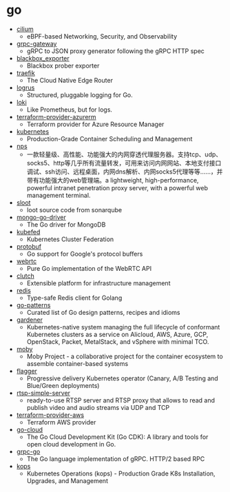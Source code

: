 # go
- [cilium](https://github.com/cilium/cilium)
  - eBPF-based Networking, Security, and Observability
- [grpc-gateway](https://github.com/grpc-ecosystem/grpc-gateway)
  - gRPC to JSON proxy generator following the gRPC HTTP spec
- [blackbox_exporter](https://github.com/prometheus/blackbox_exporter)
  - Blackbox prober exporter
- [traefik](https://github.com/containous/traefik)
  - The Cloud Native Edge Router
- [logrus](https://github.com/sirupsen/logrus)
  - Structured, pluggable logging for Go.
- [loki](https://github.com/grafana/loki)
  - Like Prometheus, but for logs.
- [terraform-provider-azurerm](https://github.com/terraform-providers/terraform-provider-azurerm)
  - Terraform provider for Azure Resource Manager
- [kubernetes](https://github.com/kubernetes/kubernetes)
  - Production-Grade Container Scheduling and Management
- [nps](https://github.com/ehang-io/nps)
  - 一款轻量级、高性能、功能强大的内网穿透代理服务器。支持tcp、udp、socks5、http等几乎所有流量转发，可用来访问内网网站、本地支付接口调试、ssh访问、远程桌面，内网dns解析、内网socks5代理等等……，并带有功能强大的web管理端。a lightweight, high-performance, powerful intranet penetration proxy server, with a powerful web management terminal.
- [sloot](https://github.com/deletescape/sloot)
  - loot source code from sonarqube
- [mongo-go-driver](https://github.com/mongodb/mongo-go-driver)
  - The Go driver for MongoDB
- [kubefed](https://github.com/kubernetes-sigs/kubefed)
  - Kubernetes Cluster Federation
- [protobuf](https://github.com/golang/protobuf)
  - Go support for Google's protocol buffers
- [webrtc](https://github.com/pion/webrtc)
  - Pure Go implementation of the WebRTC API
- [clutch](https://github.com/lyft/clutch)
  - Extensible platform for infrastructure management
- [redis](https://github.com/go-redis/redis)
  - Type-safe Redis client for Golang
- [go-patterns](https://github.com/tmrts/go-patterns)
  - Curated list of Go design patterns, recipes and idioms
- [gardener](https://github.com/gardener/gardener)
  - Kubernetes-native system managing the full lifecycle of conformant Kubernetes clusters as a service on Alicloud, AWS, Azure, GCP, OpenStack, Packet, MetalStack, and vSphere with minimal TCO.
- [moby](https://github.com/moby/moby)
  - Moby Project - a collaborative project for the container ecosystem to assemble container-based systems
- [flagger](https://github.com/weaveworks/flagger)
  - Progressive delivery Kubernetes operator (Canary, A/B Testing and Blue/Green deployments)
- [rtsp-simple-server](https://github.com/aler9/rtsp-simple-server)
  - ready-to-use RTSP server and RTSP proxy that allows to read and publish video and audio streams via UDP and TCP
- [terraform-provider-aws](https://github.com/terraform-providers/terraform-provider-aws)
  - Terraform AWS provider
- [go-cloud](https://github.com/google/go-cloud)
  - The Go Cloud Development Kit (Go CDK): A library and tools for open cloud development in Go.
- [grpc-go](https://github.com/grpc/grpc-go)
  - The Go language implementation of gRPC. HTTP/2 based RPC
- [kops](https://github.com/kubernetes/kops)
  - Kubernetes Operations (kops) - Production Grade K8s Installation, Upgrades, and Management
